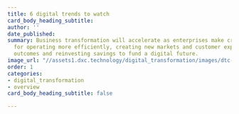 ```yaml
---
title: 6 digital trends to watch
card_body_heading_subtitle:
author: ''
date_published: 
summary: Business transformation will accelerate as enterprises make critical decisions
  for operating more efficiently, creating new markets and customer experiences, improving
  outcomes and reinvesting savings to fund a digital future.
image_url: "//assets1.dxc.technology/digital_transformation/images/dtc-trends-bw.jpg"
order: 1
categories:
- digital_transformation
- overview
card_body_heading_subtitle: false

---
```

